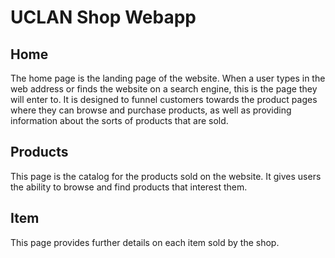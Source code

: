 # UCLAN Shop Webapp

## Home

The home page is the landing page of the website. When a user types in the web address
or finds the website on a search engine, this is the page they will enter to. It is
designed to funnel customers towards the product pages where they can browse and
purchase products, as well as providing information about the sorts of products
that are sold.

## Products

This page is the catalog for the products sold on the website. It gives users the
ability to browse and find products that interest them.

## Item

This page provides further details on each item sold by the shop.